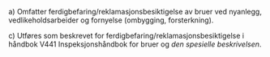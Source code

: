 a) Omfatter ferdigbefaring/reklamasjonsbesiktigelse av bruer ved nyanlegg, vedlikeholdsarbeider og fornyelse (ombygging, forsterkning).

c) Utføres som beskrevet for ferdigbefaring/reklamasjonsbesiktigelse i håndbok V441 Inspeksjonshåndbok for bruer og *den spesielle beskrivelsen*.

